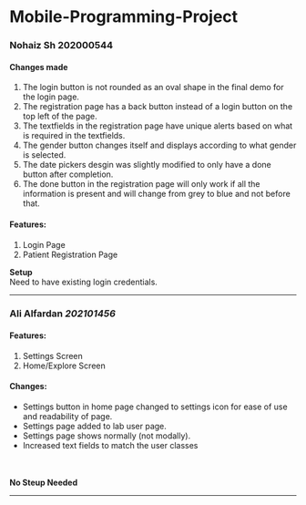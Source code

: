# Mobile-Programming-Project
 
<h3>Nohaiz Sh 202000544 </h3> 
<h4>Changes made</h4>
<ol>
<li>The login button is not rounded as an oval shape in the final demo for the login page.</li>
<li>The registration page has a back button instead of a login button on the top left of the page.</li>
<li>The textfields in the registration page have unique alerts based on what is required in the textfields.</li>
<li>The gender button changes itself and displays according to what gender is selected.</li>
<li>The date pickers desgin was slightly modified to only have a done button after completion.</li>
<li>The done button in the registration page will only work if all the information is present and will change from grey to blue and not before that.</li>
</ol>
<h4>Features:</h4>
<ol>
<li>Login Page</li>
<li>Patient Registration Page</li>
</ol>
<b>Setup</b>
<br>
Need to have existing login credentials. 

<hr></hr>

<h3>Ali Alfardan <i>202101456</i></h3>
<h4>Features:</h4>
<ol>
<li>Settings Screen</li>
<li>Home/Explore Screen</li>
</ol>
<h4>Changes:</h4>
<ul>
<li>Settings button in home page changed to settings icon for ease of use and readability of page.</li>
<li>Settings page added to lab user page.</li>
<li>Settings page shows normally (not modally).</li>
<li>Increased text fields to match the user classes</li>
</ul>
<br>
<br>
<b>No Steup Needed</b>

<hr>
